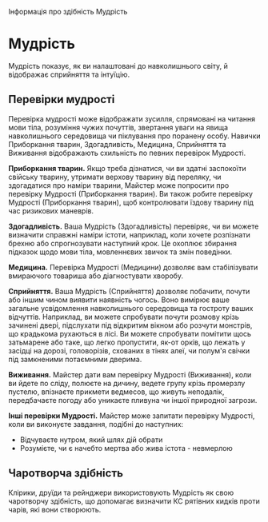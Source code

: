Інформація про здібність Мудрість

# Мудрість
Мудрість показує, як ви налаштовані до навколишнього світу, й відображає сприйняття та інтуїцію.

## Перевірки мудрості
Перевірка мудрості може відображати зусилля, спрямовані на читання мови тіла, розуміння чужих почуттів, звертання уваги на явища навколишнього середовища чи піклування про поранену особу. Навички Приборкання тварин, Здогадливість, Медицина, Сприйняття та Виживання відображають схильність по певних перевірок Мудрості.

**Приборкання тварин.** Якщо треба дізнатися, чи ви здатні заспокоїти свійську тварину, утримати верхову тварину від переляку, чи здогадатися про наміри тварини, Майстер може попросити про перевірку Мудрості (Приборкання тварин). Ви також робите перевірку Мудрості (Приборкання тварин), щоб контролювати їздову тварину під час ризикових маневрів.

**Здогадливість.** Ваша Мудрість (Здогадливість) перевіряє, чи ви можете визначити справжні наміри істоти, наприклад, коли хочете розпізнати брехню або спрогнозувати наступний крок. Це охоплює збирання підказок щодо мови тіла, мовленнєвих звичок та змін поведінки.

**Медицина.** Перевірка Мудрості (Медицини) дозволяє вам стабілізувати вмираючого товариша або діагностувати хворобу.

**Сприйняття.** Ваша Мудрість (Сприйняття) дозволяє побачити, почути або іншим чином виявити наявність чогось. Воно вимірює ваше загальне усвідомлення навколишнього середовища та гостроту ваших відчуттів. Наприклад, ви можете спробувати почути розмову крізь зачинені двері, підслухати під відкритим вікном або розчути монстрів, що крадькома рухаються в лісі. Ви можете спробувати помітити щось затьмарене або таке, що легко пропустити, як-от орків, що лежать у засідці на дорозі, головорізів, схованих в тінях алеї, чи полум'я свічки під замкненими потаємними дверима.

**Виживання.** Майстер дати вам перевірку Мудрості (Виживання), коли ви йдете по сліду, полюєте на дичину, ведете групу крізь промерзлу пустелю, впізнаєте прикмети ведмесов, що живуть неподалік, передбачаєте погоду або уникаєте пливуна чи іншої природної загрози.

**Інші перевірки Мудрості.** Майстер може запитати перевірку Мудрості, коли ви виконуєте завдання, подібні до наступних:

* Відчуваєте нутром, який шлях дій обрати
* Розумієте, чи є начебто мертва або жива істота - невмерлою

## Чаротворча здібність
Клірики, друїди та рейнджери використовують Мудрість як свою чаротворчу здібність, що допомагає визначити КС рятівних кидків проти чарів, які вони створюють.